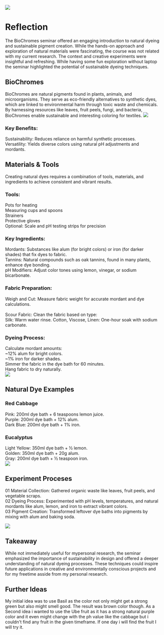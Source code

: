 ![](../images/Bearbeitet/BiochromesCover.png)

# Reflection
The BioChromes seminar offered an engaging introduction to natural dyeing and sustainable pigment creation. While the hands-on approach and exploration of natural materials were fascinating, the course was not related with my current research. The context and creative experiments were insightful and refreshing. While having some fun exploration without laptop the seminar highlighted the potential of sustainable dyeing techniques.

## BioChromes
BioChromes are natural pigments found in plants, animals, and microorganisms. They serve as eco-friendly alternatives to synthetic dyes, which are linked to environmental harm through toxic waste and chemicals. By harnessing resources like leaves, fruit peels, fungi, and bacteria, BioChromes enable sustainable and interesting coloring for textiles.
![](../images/Bearbeitet/Biochromes02.png)

### Key Benefits:
Sustainability: Reduces reliance on harmful synthetic processes.<br/>
Versatility: Yields diverse colors using natural pH adjustments and mordants.<br/>


## Materials & Tools
Creating natural dyes requires a combination of tools, materials, and ingredients to achieve consistent and vibrant results.

### Tools:
Pots for heating<br/>
Measuring cups and spoons<br/>
Strainers<br/>
Protective gloves<br/>
Optional: Scale and pH testing strips for precision<br/>

### Key Ingredients:
Mordants: Substances like alum (for bright colors) or iron (for darker shades) that fix dyes to fabric.<br/>
Tannins: Natural compounds such as oak tannins, found in many plants, enhance dye bonding.<br/>
pH Modifiers: Adjust color tones using lemon, vinegar, or sodium bicarbonate.<br/>
### Fabric Preparation:
Weigh and Cut: Measure fabric weight for accurate mordant and dye calculations.<br/>
<br/>
Scour Fabric: Clean the fabric based on type:<br/>
Silk: Warm water rinse.
Cotton, Viscose, Linen: One-hour soak with sodium carbonate.

### Dyeing Process:
Calculate mordant amounts:<br/>
~12% alum for bright colors.<br/>
~1% iron for darker shades.<br/>
Simmer the fabric in the dye bath for 60 minutes.<br/>
Hang fabric to dry naturally.<br/>
![](../images/Bearbeitet/BiochromesTools.png)

## Natural Dye Examples
### Red Cabbage
Pink: 200ml dye bath + 6 teaspoons lemon juice.<br/>
Purple: 200ml dye bath + 12% alum.<br/>
Dark Blue: 200ml dye bath + 1% iron.<br/>
### Eucalyptus
Light Yellow: 350ml dye bath + ½ lemon.<br/>
Golden: 350ml dye bath + 20g alum.<br/>
Gray: 200ml dye bath + ½ teaspoon iron.<br/>
![](../images/Bearbeitet/BiochromesResults.png)

## Experiment Proceses
01 Material Collection: Gathered organic waste like leaves, fruit peels, and vegetable scraps. <br/>
02 Dyeing Process: Experimented with pH levels, temperatures, and natural mordants like alum, lemon, and iron to extract vibrant colors. <br/>
03 Pigment Creation: Transformed leftover dye baths into pigments by mixing with alum and baking soda. <br/>

![](../images/Bearbeitet/Biochromes01.jpeg)


## Takeaway
While not immediately useful for mypersonal research, the seminar emphasized the importance of sustainability in design and offered a deeper understanding of natural dyeing processes. These techniques could inspire future applications in creative and environmentally conscious projects and for my freetime asside from my personal research.


## Further Ideas 
My initial idea was to use Basil as the color not only might get a strong green but also might smell good. The result was brown color though.
As a Second idea i wanted to use the Ube fruit as it has a strong natural purple color and it even might change with the ph value like the cabbage but i couldn't find any fruit in the given timeframe. If one day i will find the fruit I will try it.